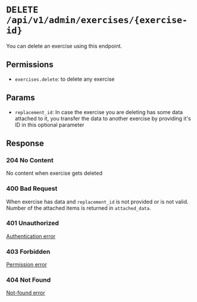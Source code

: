 # `DELETE /api/v1/admin/exercises/{exercise-id}`
You can delete an exercise using this endpoint.


## Permissions
- `exercises.delete`: to delete any exercise

## Params

- `replacement_id`: In case the exercise you are deleting has some data attached to it, you transfer the data to another exercise by providing it's ID in this optional parameter

## Response

### 204 No Content
 No content when exercise gets deleted

### 400 Bad Request
 When exercise has data and `replacement_id` is not provided or is not valid. Number of the attached items is returned in `attached_data`.

### 401 Unauthorized
[Authentication error](../../authentication-errors.md)

### 403 Forbidden
[Permission error](../../permission-errors.md)

### 404 Not Found
[Not-found error](../../not-found-errors.md)
